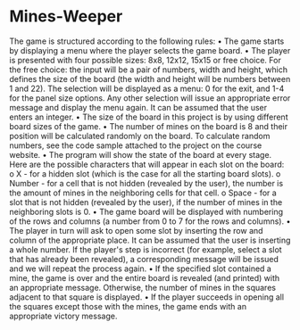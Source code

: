 # Mines-Weeper

The game is structured according to the following rules:
• The game starts by displaying a menu where the player selects the game board.
• The player is presented with four possible sizes: 8x8, 12x12, 15x15 or free choice. 
For the free choice: the input will be a pair of numbers, width and height, which defines the size of the board 
(the width and height will be numbers between 1 and 22). The selection will be displayed as a menu: 0 for the exit, 
and 1-4 for the panel size options. 
Any other selection will issue an appropriate error message and display the menu again. It can be assumed that the user enters an integer.
• The size of the board in this project is by using different board sizes of the game.
• The number of mines on the board is 8 and their position will be calculated randomly on the board. To calculate random numbers, 
see the code sample attached to the project on the course website.
• The program will show the state of the board at every stage. Here are the possible characters that will appear in each slot on the board:
o X - for a hidden slot (which is the case for all the starting board slots).
o Number - for a cell that is not hidden (revealed by the user), the number is the amount of mines in the neighboring cells for that cell.
o Space - for a slot that is not hidden (revealed by the user), if the number of mines in the neighboring slots is 0.
• The game board will be displayed with numbering of the rows and columns (a number from 0 to 7 for the rows and columns).
• The player in turn will ask to open some slot by inserting the row and column of the appropriate place.
It can be assumed that the user is inserting a whole number.
If the player's step is incorrect (for example, select a slot that has already been revealed),
a corresponding message will be issued and we will repeat the process again.
• If the specified slot contained a mine, the game is over and the entire board is revealed (and printed) with an appropriate message.
Otherwise, the number of mines in the squares adjacent to that square is displayed.
• If the player succeeds in opening all the squares except those with the mines, the game ends with an appropriate victory message.
